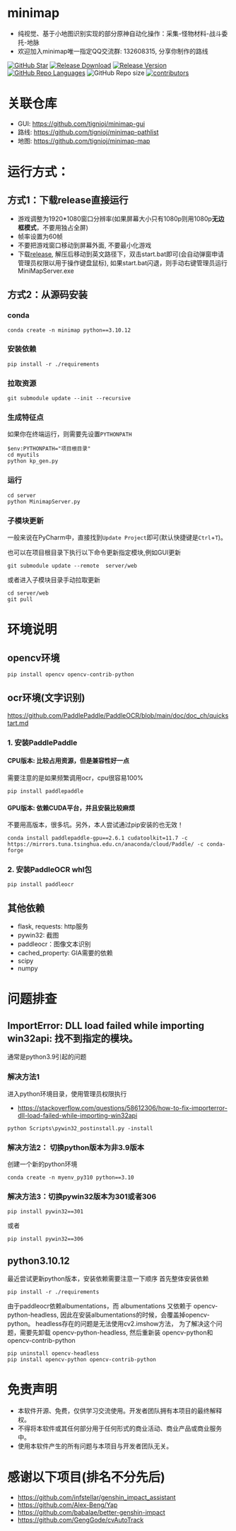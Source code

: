 # minimap
- 纯视觉、基于小地图识别实现的部分原神自动化操作：采集-怪物材料-战斗委托-地脉
- 欢迎加入minimap唯一指定QQ交流群: 132608315, 分享你制作的路线

[![GitHub Star](https://img.shields.io/github/stars/tignioj/minimap?style=flat-square)](https://github.com/tignioj/minimap/stargazers)
[![Release Download](https://img.shields.io/github/downloads/tignioj/minimap/total?style=flat-square)](https://github.com/tignioj/minimap/releases/latest)
[![Release Version](https://img.shields.io/github/v/release/tignioj/minimap?style=flat-square)](https://github.com/tignioj/minimap/releases/latest)
[![GitHub Repo Languages](https://img.shields.io/github/languages/top/tignioj/minimap?style=flat-square)](https://github.com/tignioj/minimap/search?l=Python)
![GitHub Repo size](https://img.shields.io/github/repo-size/tignioj/minimap?style=flat-square&color=3cb371)
[![contributors](https://img.shields.io/github/contributors/tignioj/minimap?style=flat-square)](https://github.com/tignioj/minimap/graphs/contributors)


# 关联仓库
- GUI: https://github.com/tignioj/minimap-gui
- 路线: https://github.com/tignioj/minimap-pathlist 
- 地图: https://github.com/tignioj/minimap-map

# 运行方式：
## 方式1：下载release直接运行
- 游戏调整为1920*1080窗口分辨率(如果屏幕大小只有1080p则用1080p**无边框模式**，不要用独占全屏)
- 帧率设置为60帧
- 不要把游戏窗口移动到屏幕外面, 不要最小化游戏
- 下载[release](https://github.com/tignioj/minimap/releases/latest), 解压后移动到英文路径下，双击start.bat即可(会自动弹窗申请管理员权限以用于操作键盘鼠标), 如果start.bat闪退，则手动右键管理员运行MiniMapServer.exe

## 方式2：从源码安装
### conda
```shell
conda create -n minimap python==3.10.12
```

### 安装依赖
```text
pip install -r ./requirements
```

### 拉取资源
```text
git submodule update --init --recursive
```

### 生成特征点
如果你在终端运行，则需要先设置`PYTHONPATH`
```text
$env:PYTHONPATH="项目根目录"
cd myutils
python kp_gen.py
```

### 运行
```shell
cd server
python MinimapServer.py
```

### 子模块更新
一般来说在PyCharm中，直接找到`Update Project`即可(默认快捷键是`Ctrl`+`T`)。

也可以在项目根目录下执行以下命令更新指定模块,例如GUI更新
```shell
git submodule update --remote  server/web 
```

或者进入子模块目录手动拉取更新
```text
cd server/web
git pull
```

# 环境说明
## opencv环境
```
pip install opencv opencv-contrib-python
```

## ocr环境(文字识别)
https://github.com/PaddlePaddle/PaddleOCR/blob/main/doc/doc_ch/quickstart.md
### 1. 安装PaddlePaddle
####  CPU版本: 比较占用资源，但是兼容性好一点
需要注意的是如果频繁调用ocr，cpu很容易100%
```
pip install paddlepaddle
```
#### GPU版本: 依赖CUDA平台，并且安装比较麻烦
不要用高版本，很多坑。另外，本人尝试通过pip安装的也无效！
```text
conda install paddlepaddle-gpu==2.6.1 cudatoolkit=11.7 -c https://mirrors.tuna.tsinghua.edu.cn/anaconda/cloud/Paddle/ -c conda-forge
```

### 2. 安装PaddleOCR whl包
```
pip install paddleocr
```

## 其他依赖
- flask, requests: http服务
- pywin32: 截图
- paddleocr：图像文本识别
- cached_property:  GIA需要的依赖
- scipy
- numpy

# 问题排查
## ImportError: DLL load failed while importing win32api: 找不到指定的模块。

通常是python3.9引起的问题
### 解决方法1
进入python环境目录，使用管理员权限执行
- https://stackoverflow.com/questions/58612306/how-to-fix-importerror-dll-load-failed-while-importing-win32api
```
python Scripts\pywin32_postinstall.py -install
```
### 解决方法2： 切换python版本为非3.9版本
创建一个新的python环境
```
conda create -n myenv_py310 python==3.10
```

### 解决方法3：切换pywin32版本为301或者306
```text
pip install pywin32==301
```
或者
```text
pip install pywin32==306
```


## python3.10.12
最近尝试更新python版本，安装依赖需要注意一下顺序
首先整体安装依赖
```text
pip install -r ./requirements
```
由于paddleocr依赖albumentations，而 albumentations 又依赖于 opencv-python-headless,
因此在安装albumentations的时候，会覆盖掉opencv-python。
headless存在的问题是无法使用cv2.imshow方法，
为了解决这个问题，需要先卸载 opencv-python-headless, 然后重新装 opencv-python和opencv-contrib-python
```text
pip uninstall opencv-headless
pip install opencv-python opencv-contrib-python
```

# 免责声明
- 本软件开源、免费，仅供学习交流使用。开发者团队拥有本项目的最终解释权。
- 不得将本软件或其任何部分用于任何形式的商业活动、商业产品或商业服务中。
- 使用本软件产生的所有问题与本项目与开发者团队无关。

# 感谢以下项目(排名不分先后)
- https://github.com/infstellar/genshin_impact_assistant
- https://github.com/Alex-Beng/Yap
- https://github.com/babalae/better-genshin-impact
- https://github.com/GengGode/cvAutoTrack